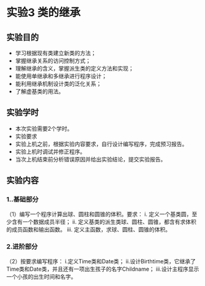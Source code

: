 # 实验3 类的继承

## 实验目的

- 学习根据现有类建立新类的方法；
- 掌握继承关系的访问控制方式；
- 理解继承的含义，掌握派生类的定义方法和实现；
- 能使用单继承和多继承进行程序设计；
- 能利用继承机制设计类的泛化关系；
- 了解虚基类的用法。

## 实验学时

- 本次实验需要2个学时。
- 实验要求
- 实验上机之前，根据实验内容要求，自行设计编写程序，完成预习报告。
- 实验上机时调试并修正程序。
- 当次上机结束前分析错误原因并给出实验结论，提交实验报告。

## 实验内容

### 1..基础部分

（1）编写一个程序计算出球、圆柱和圆锥的体积。要求：
i. 定义一个基类圆，至少含有一个数据成员半径；
ii. 定义基类的派生类球、圆柱、圆锥，都含有求体积的成员函数和输出函数。
iii. 定义主函数，求球、圆柱、圆锥的体积。

### 2.进阶部分

（2）按要求编写程序：
i.定义Time类和Date类；
ii.设计Birthtime类，它继承了Time类和Date类，并且还有一项出生孩子的名字Childname；
iii.设计主程序显示一个小孩的出生时间和名字。
